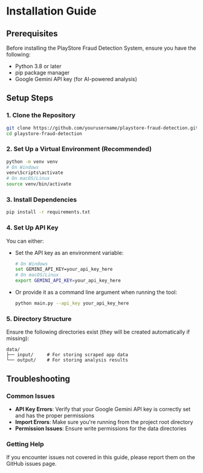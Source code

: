 # Installation Guide

## Prerequisites

Before installing the PlayStore Fraud Detection System, ensure you have the following:

- Python 3.8 or later
- pip package manager
- Google Gemini API key (for AI-powered analysis)

## Setup Steps

### 1. Clone the Repository

```bash
git clone https://github.com/yourusername/playstore-fraud-detection.git
cd playstore-fraud-detection
```

### 2. Set Up a Virtual Environment (Recommended)

```bash
python -m venv venv
# On Windows
venv\Scripts\activate
# On macOS/Linux
source venv/bin/activate
```

### 3. Install Dependencies

```bash
pip install -r requirements.txt
```

### 4. Set Up API Key

You can either:

- Set the API key as an environment variable:
  ```bash
  # On Windows
  set GEMINI_API_KEY=your_api_key_here
  # On macOS/Linux
  export GEMINI_API_KEY=your_api_key_here
  ```

- Or provide it as a command line argument when running the tool:
  ```bash
  python main.py --api_key your_api_key_here
  ```

### 5. Directory Structure

Ensure the following directories exist (they will be created automatically if missing):

```
data/
├── input/     # For storing scraped app data
└── output/    # For storing analysis results
```

## Troubleshooting

### Common Issues

- **API Key Errors**: Verify that your Google Gemini API key is correctly set and has the proper permissions
- **Import Errors**: Make sure you're running from the project root directory
- **Permission Issues**: Ensure write permissions for the data directories

### Getting Help

If you encounter issues not covered in this guide, please report them on the GitHub issues page.
